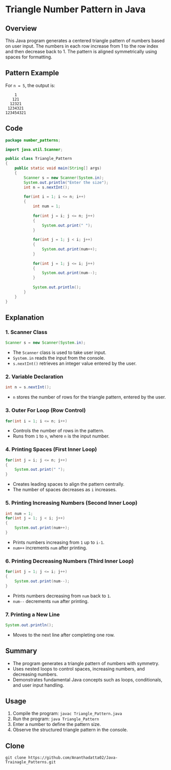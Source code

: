 # Triangle Number Pattern in Java

## Overview
This Java program generates a centered triangle pattern of numbers based on user input. The numbers in each row increase from 1 to the row index and then decrease back to 1. The pattern is aligned symmetrically using spaces for formatting.

## Pattern Example
For `n = 5`, the output is:
```
    1
   121
  12321
 1234321
123454321
```

## Code
```java
package number_patterns;

import java.util.Scanner;

public class Triangle_Pattern
{
    public static void main(String[] args)
    {
        Scanner s = new Scanner(System.in);
        System.out.println("Enter the size");
        int n = s.nextInt();
        
        for(int i = 1; i <= n; i++)
        {
            int num = 1;
            
            for(int j = i; j <= n; j++)
            {
                System.out.print(" ");
            }
            
            for(int j = 1; j < i; j++)
            {
                System.out.print(num++);
            }
            
            for(int j = 1; j <= i; j++)
            {
                System.out.print(num--);
            }
            
            System.out.println();
        }
    }
}
```

## Explanation

### 1. **Scanner Class**
```java
Scanner s = new Scanner(System.in);
```
- The `Scanner` class is used to take user input.
- `System.in` reads the input from the console.
- `s.nextInt()` retrieves an integer value entered by the user.

### 2. **Variable Declaration**
```java
int n = s.nextInt();
```
- `n` stores the number of rows for the triangle pattern, entered by the user.

### 3. **Outer For Loop (Row Control)**
```java
for(int i = 1; i <= n; i++)
```
- Controls the number of rows in the pattern.
- Runs from `1` to `n`, where `n` is the input number.

### 4. **Printing Spaces (First Inner Loop)**
```java
for(int j = i; j <= n; j++)
{
    System.out.print(" ");
}
```
- Creates leading spaces to align the pattern centrally.
- The number of spaces decreases as `i` increases.

### 5. **Printing Increasing Numbers (Second Inner Loop)**
```java
int num = 1;
for(int j = 1; j < i; j++)
{
    System.out.print(num++);
}
```
- Prints numbers increasing from `1` up to `i-1`.
- `num++` increments `num` after printing.

### 6. **Printing Decreasing Numbers (Third Inner Loop)**
```java
for(int j = 1; j <= i; j++)
{
    System.out.print(num--);
}
```
- Prints numbers decreasing from `num` back to `1`.
- `num--` decrements `num` after printing.

### 7. **Printing a New Line**
```java
System.out.println();
```
- Moves to the next line after completing one row.

## Summary
- The program generates a triangle pattern of numbers with symmetry.
- Uses nested loops to control spaces, increasing numbers, and decreasing numbers.
- Demonstrates fundamental Java concepts such as loops, conditionals, and user input handling.

## Usage
1. Compile the program: `javac Triangle_Pattern.java`
2. Run the program: `java Triangle_Pattern`
3. Enter a number to define the pattern size.
4. Observe the structured triangle pattern in the console.

## Clone
```
git clone https://github.com/Ananthadatta02/Java-Trainagle_Patterns.git
```
